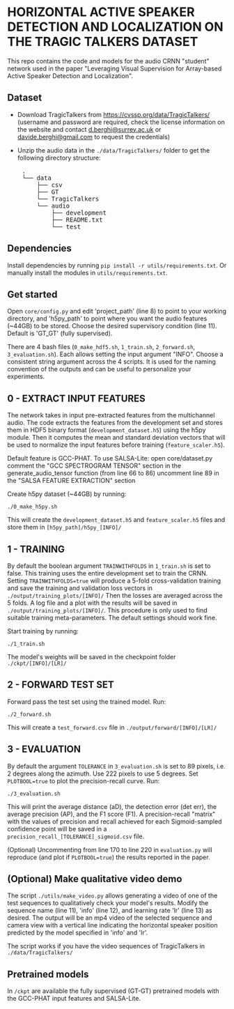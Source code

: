 # HORIZONTAL ACTIVE SPEAKER DETECTION AND LOCALIZATION ON THE TRAGIC TALKERS DATASET

This repo contains the code and models for the audio CRNN "student" network used in the paper "Leveraging Visual Supervision for Array-based Active Speaker Detection and Localization".

## Dataset

- Download TragicTalkers from https://cvssp.org/data/TragicTalkers/ (username and password are required, check the license information on the website and contact d.berghi@surrey.ac.uk or davide.berghi@gmail.com to request the credentials)

- Unzip the audio data in the `./data/TragicTalkers/` folder to get the following directory structure:
<pre>
	.
	└── data
	    ├── csv
	    ├── GT
	    └── TragicTalkers
		└── audio
		    ├── development
		    ├── README.txt
		    └── test
</pre>

## Dependencies

Install dependencies by running `pip install -r utils/requirements.txt`. Or manually install the modules in `utils/requirements.txt`.


## Get started

Open `core/config.py` and edit 'project_path' (line 8) to point to your working directory, and 'h5py_path' to point where you want the audio features (~44GB) to be stored.
Choose the desired supervisory condition (line 11). Default is 'GT_GT' (fully supervised).

There are 4 bash files (`0_make_hdf5.sh`, `1_train.sh`, `2_forward.sh`, `3_evaluation.sh`). Each allows setting the input argument "INFO". Choose a consistent string argument across the 4 scripts. It is used for the naming convention of the outputs and can be useful to personalize your experiments.


## 0 - EXTRACT INPUT FEATURES 

The network takes in input pre-extracted features from the multichannel audio. The code extracts the features from the development set and stores them in HDF5 binary format (`development_dataset.h5`) using the h5py module. 
Then it computes the mean and standard deviation vectors that will be used to normalize the input features before training (`feature_scaler.h5`).

Default feature is GCC-PHAT. To use SALSA-Lite: 
	open core/dataset.py 
	comment the "GCC SPECTROGRAM TENSOR" section in the generate_audio_tensor function (from line 66 to 86) 
	uncomment line 89 in the "SALSA FEATURE EXTRACTION" section 

Create h5py dataset (~44GB) by running:
 
	./0_make_h5py.sh

This will create the `development_dataset.h5` and `feature_scaler.h5` files and store them in `[h5py_path]/h5py_[INFO]/`


## 1 - TRAINING

By default the boolean argument `TRAINWITHFOLDS` in `1_train.sh` is set to false. This training uses the entire development set to train the CRNN. 
Setting `TRAINWITHFOLDS=true` will produce a 5-fold cross-validation training and save the training and validation loss vectors in `./output/training_plots/[INFO]/`
Then the losses are averaged across the 5 folds. A log file and a plot with the results will be saved in `./output/training_plots/[INFO]/`.
This procedure is only used to find suitable training meta-parameters. The default settings should work fine.

Start training by running:

	./1_train.sh

The model's weights will be saved in the checkpoint folder `./ckpt/[INFO]/[LR]/`


## 2 - FORWARD TEST SET

Forward pass the test set using the trained model. Run:

	./2_forward.sh

This will create a `test_forward.csv` file in `./output/forward/[INFO]/[LR]/`


## 3 - EVALUATION

By default the argument `TOLERANCE` in `3_evaluation.sh` is set to 89 pixels, i.e. 2 degrees along the azimuth. Use 222 pixels to use 5 degrees.
Set `PLOTBOOL=true` to plot the precision-recall curve.
Run:
	
	./3_evaluation.sh

This will print the average distance (aD), the detection error (det err), the average precision (AP), and the F1 score (F1). 
A precision-recall "matrix" with the values of precision and recall achieved for each Sigmoid-sampled confidence point will be saved in a `precision_recall_[TOLERANCE]_sigmoid.csv` file.

(Optional) Uncommenting from line 170 to line 220 in `evaluation.py` will reproduce (and plot if `PLOTBOOL=true`) the results reported in the paper. 


## (Optional) Make qualitative video demo

The script `./utils/make_video.py` allows generating a video of one of the test sequences to qualitatively check your model's results. 
Modify the sequence name (line 11), 'info' (line 12), and learning rate 'lr' (line 13) as desired. The output will be an mp4 video of the selected sequence and camera view with a vertical line indicating the horizontal speaker position predicted by the model specified in 'info' and 'lr'.

The script works if you have the video sequences of TragicTalkers in `./data/TragicTalkers/` 


## Pretrained models

In `/ckpt` are available the fully supervised (GT-GT) pretrained models with the GCC-PHAT input features and SALSA-Lite.
